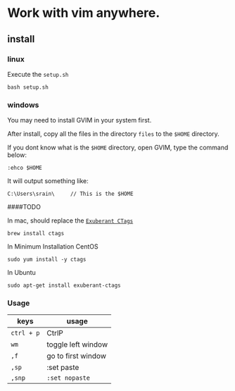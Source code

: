 # Work with vim anywhere. #

## install ##

### linux ###

Execute the `setup.sh`

    bash setup.sh

### windows ###

You may need to install GVIM in your system first.

After install, copy all the files in the directory `files` to the `$HOME` directory.

If you dont know what is the `$HOME` directory, open GVIM, type the command below:

    :ehco $HOME

It will output something like:

    C:\Users\srain\     // This is the $HOME

####TODO

In mac, should replace the [`Exuberant CTags`](http://www.scholarslab.org/research-and-development/code-spelunking-with-ctags-and-vim/)

    brew install ctags

In Minimum Installation CentOS

    sudo yum install -y ctags

In Ubuntu

    sudo apt-get install exuberant-ctags

### Usage

|keys| usage|
|---|---|
|`ctrl + p` | CtrlP |
|`wm`       | toggle left window|
|`,f`       |   go to first window  |
|`,sp`      | :set paste            |
|`,snp`     |  `:set nopaste`       |
